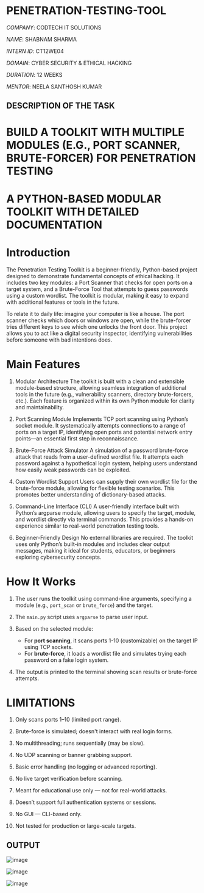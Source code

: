 # PENETRATION-TESTING-TOOL

*COMPANY*: CODTECH IT SOLUTIONS

*NAME*: SHABNAM SHARMA

*INTERN ID*: CT12WE04

*DOMAIN*: CYBER SECURITY & ETHICAL HACKING

*DURATION*: 12 WEEKS

*MENTOR*: NEELA SANTHOSH KUMAR 

## DESCRIPTION OF THE TASK 

# BUILD A TOOLKIT WITH MULTIPLE MODULES (E.G., PORT SCANNER, BRUTE-FORCER) FOR PENETRATION TESTING

# A PYTHON-BASED MODULAR TOOLKIT WITH DETAILED DOCUMENTATION

# Introduction

The Penetration Testing Toolkit is a beginner-friendly, Python-based project designed to demonstrate fundamental concepts of ethical hacking. It includes two key modules: a Port Scanner that checks for open ports on a target system, and a Brute-Force Tool that attempts to guess passwords using a custom wordlist. The toolkit is modular, making it easy to expand with additional features or tools in the future.

To relate it to daily life: imagine your computer is like a house. The port scanner checks which doors or windows are open, while the brute-forcer tries different keys to see which one unlocks the front door. This project allows you to act like a digital security inspector, identifying vulnerabilities before someone with bad intentions does.

# Main Features

1. Modular Architecture
The toolkit is built with a clean and extensible module-based structure, allowing seamless integration of additional tools in the future (e.g., vulnerability scanners, directory brute-forcers, etc.). Each feature is organized within its own Python module for clarity and maintainability.

2. Port Scanning Module
Implements TCP port scanning using Python’s socket module. It systematically attempts connections to a range of ports on a target IP, identifying open ports and potential network entry points—an essential first step in reconnaissance.

3. Brute-Force Attack Simulator
A simulation of a password brute-force attack that reads from a user-defined wordlist file. It attempts each password against a hypothetical login system, helping users understand how easily weak passwords can be exploited.

4. Custom Wordlist Support
Users can supply their own wordlist file for the brute-force module, allowing for flexible testing scenarios. This promotes better understanding of dictionary-based attacks.

5. Command-Line Interface (CLI)
A user-friendly interface built with Python’s argparse module, allowing users to specify the target, module, and wordlist directly via terminal commands. This provides a hands-on experience similar to real-world penetration testing tools.

6. Beginner-Friendly Design
No external libraries are required. The toolkit uses only Python’s built-in modules and includes clear output messages, making it ideal for students, educators, or beginners exploring cybersecurity concepts.

# How It Works

1. The user runs the toolkit using command-line arguments, specifying a module (e.g., `port_scan` or `brute_force`) and the target.
   
2. The `main.py` script uses `argparse` to parse user input.
   
3. Based on the selected module:
   - For **port scanning**, it scans ports 1-10 (customizable) on the target IP using TCP sockets.
   - For **brute-force**, it loads a wordlist file and simulates trying each password on a fake login system.
     
4. The output is printed to the terminal showing scan results or brute-force attempts.

# LIMITATIONS

1. Only scans ports 1–10 (limited port range).

2. Brute-force is simulated; doesn't interact with real login forms.

3. No multithreading; runs sequentially (may be slow).

4. No UDP scanning or banner grabbing support.

5. Basic error handling (no logging or advanced reporting).

6. No live target verification before scanning.

7. Meant for educational use only — not for real-world attacks.

8. Doesn’t support full authentication systems or sessions.

9. No GUI — CLI-based only.

10. Not tested for production or large-scale targets.

## OUTPUT

![image](https://github.com/user-attachments/assets/e31a1a6b-0fea-4829-a405-821719da2b1e)

![image](https://github.com/user-attachments/assets/d5230a0f-4ec5-4d1c-bacb-c42b76497ac8)

![image](https://github.com/user-attachments/assets/0046d15d-573b-4c4e-947c-9bb9bea75fe1)
